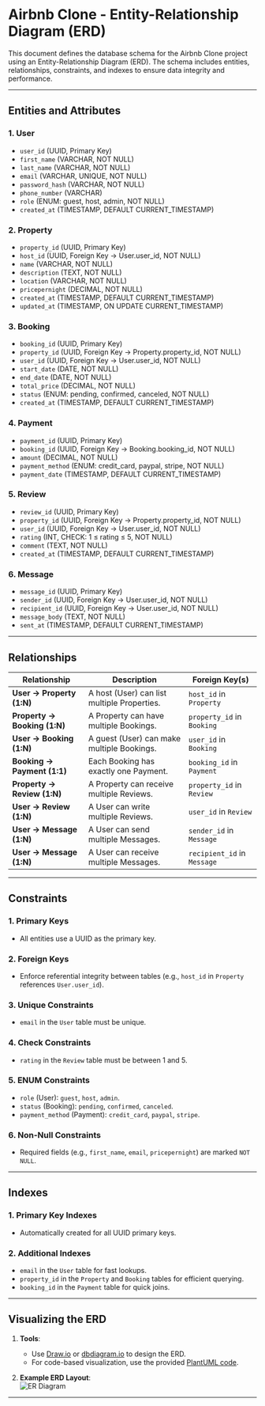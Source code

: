 # Airbnb Clone - Entity-Relationship Diagram (ERD)

This document defines the database schema for the Airbnb Clone project using an Entity-Relationship Diagram (ERD). The schema includes entities, relationships, constraints, and indexes to ensure data integrity and performance.

---

## Entities and Attributes

### **1. User**
- `user_id` (UUID, Primary Key)
- `first_name` (VARCHAR, NOT NULL)
- `last_name` (VARCHAR, NOT NULL)
- `email` (VARCHAR, UNIQUE, NOT NULL)
- `password_hash` (VARCHAR, NOT NULL)
- `phone_number` (VARCHAR)
- `role` (ENUM: guest, host, admin, NOT NULL)
- `created_at` (TIMESTAMP, DEFAULT CURRENT_TIMESTAMP)

### **2. Property**
- `property_id` (UUID, Primary Key)
- `host_id` (UUID, Foreign Key → User.user_id, NOT NULL)
- `name` (VARCHAR, NOT NULL)
- `description` (TEXT, NOT NULL)
- `location` (VARCHAR, NOT NULL)
- `pricepernight` (DECIMAL, NOT NULL)
- `created_at` (TIMESTAMP, DEFAULT CURRENT_TIMESTAMP)
- `updated_at` (TIMESTAMP, ON UPDATE CURRENT_TIMESTAMP)

### **3. Booking**
- `booking_id` (UUID, Primary Key)
- `property_id` (UUID, Foreign Key → Property.property_id, NOT NULL)
- `user_id` (UUID, Foreign Key → User.user_id, NOT NULL)
- `start_date` (DATE, NOT NULL)
- `end_date` (DATE, NOT NULL)
- `total_price` (DECIMAL, NOT NULL)
- `status` (ENUM: pending, confirmed, canceled, NOT NULL)
- `created_at` (TIMESTAMP, DEFAULT CURRENT_TIMESTAMP)

### **4. Payment**
- `payment_id` (UUID, Primary Key)
- `booking_id` (UUID, Foreign Key → Booking.booking_id, NOT NULL)
- `amount` (DECIMAL, NOT NULL)
- `payment_method` (ENUM: credit_card, paypal, stripe, NOT NULL)
- `payment_date` (TIMESTAMP, DEFAULT CURRENT_TIMESTAMP)

### **5. Review**
- `review_id` (UUID, Primary Key)
- `property_id` (UUID, Foreign Key → Property.property_id, NOT NULL)
- `user_id` (UUID, Foreign Key → User.user_id, NOT NULL)
- `rating` (INT, CHECK: 1 ≤ rating ≤ 5, NOT NULL)
- `comment` (TEXT, NOT NULL)
- `created_at` (TIMESTAMP, DEFAULT CURRENT_TIMESTAMP)

### **6. Message**
- `message_id` (UUID, Primary Key)
- `sender_id` (UUID, Foreign Key → User.user_id, NOT NULL)
- `recipient_id` (UUID, Foreign Key → User.user_id, NOT NULL)
- `message_body` (TEXT, NOT NULL)
- `sent_at` (TIMESTAMP, DEFAULT CURRENT_TIMESTAMP)

---

## Relationships

| Relationship                   | Description                                                                 | Foreign Key(s)                     |
|--------------------------------|-----------------------------------------------------------------------------|------------------------------------|
| **User → Property (1:N)**      | A host (User) can list multiple Properties.                                 | `host_id` in `Property`            |
| **Property → Booking (1:N)**   | A Property can have multiple Bookings.                                      | `property_id` in `Booking`         |
| **User → Booking (1:N)**       | A guest (User) can make multiple Bookings.                                  | `user_id` in `Booking`             |
| **Booking → Payment (1:1)**    | Each Booking has exactly one Payment.                                       | `booking_id` in `Payment`          |
| **Property → Review (1:N)**    | A Property can receive multiple Reviews.                                    | `property_id` in `Review`          |
| **User → Review (1:N)**        | A User can write multiple Reviews.                                          | `user_id` in `Review`              |
| **User → Message (1:N)**       | A User can send multiple Messages.                                          | `sender_id` in `Message`           |
| **User → Message (1:N)**       | A User can receive multiple Messages.                                       | `recipient_id` in `Message`        |

---

## Constraints

### **1. Primary Keys**
- All entities use a UUID as the primary key.

### **2. Foreign Keys**
- Enforce referential integrity between tables (e.g., `host_id` in `Property` references `User.user_id`).

### **3. Unique Constraints**
- `email` in the `User` table must be unique.

### **4. Check Constraints**
- `rating` in the `Review` table must be between 1 and 5.

### **5. ENUM Constraints**
- `role` (User): `guest`, `host`, `admin`.
- `status` (Booking): `pending`, `confirmed`, `canceled`.
- `payment_method` (Payment): `credit_card`, `paypal`, `stripe`.

### **6. Non-Null Constraints**
- Required fields (e.g., `first_name`, `email`, `pricepernight`) are marked `NOT NULL`.

---

## Indexes

### **1. Primary Key Indexes**
- Automatically created for all UUID primary keys.

### **2. Additional Indexes**
- `email` in the `User` table for fast lookups.
- `property_id` in the `Property` and `Booking` tables for efficient querying.
- `booking_id` in the `Payment` table for quick joins.

---

## Visualizing the ERD

1. **Tools**:  
   - Use [Draw.io](https://draw.io) or [dbdiagram.io](https://dbdiagram.io) to design the ERD.  
   - For code-based visualization, use the provided [PlantUML code](#plantuml-code).  

2. **Example ERD Layout**:  
   ![ER Diagram](ERD/erd_final_drawio.png)  

---


